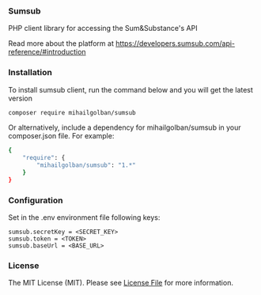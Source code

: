 ### Sumsub

PHP client library for accessing the Sum&Substance's API

Read more about the platform at https://developers.sumsub.com/api-reference/#introduction

### Installation
To install sumsub client, run the command below and you will get the latest version
```bash
composer require mihailgolban/sumsub
```
Or alternatively, include a dependency for mihailgolban/sumsub in your composer.json file. For example:
```bash
{
    "require": {
        "mihailgolban/sumsub": "1.*"
    }
}
```
### Configuration
Set in the .env environment file following keys:
```env
sumsub.secretKey = <SECRET_KEY>
sumsub.token = <TOKEN>
sumsub.baseUrl = <BASE_URL>
```

### License
The MIT License (MIT). Please see [License File](https://opensource.org/licenses/MIT) for more information.
